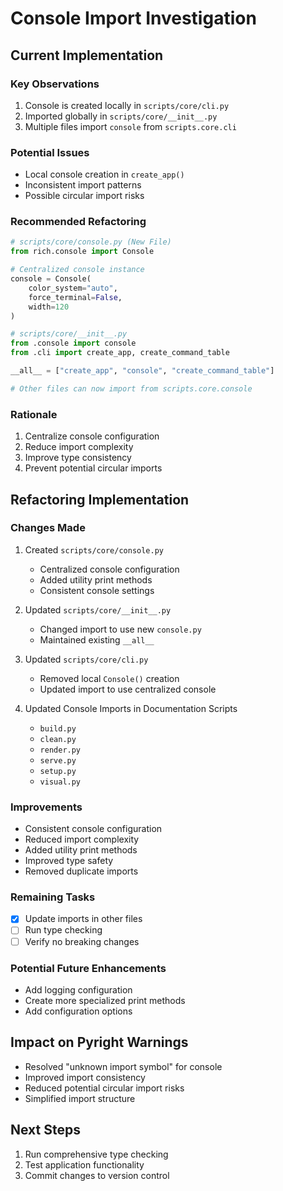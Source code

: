 # Console Import Investigation

## Current Implementation

### Key Observations
1. Console is created locally in `scripts/core/cli.py`
2. Imported globally in `scripts/core/__init__.py`
3. Multiple files import `console` from `scripts.core.cli`

### Potential Issues
- Local console creation in `create_app()`
- Inconsistent import patterns
- Possible circular import risks

### Recommended Refactoring
```python
# scripts/core/console.py (New File)
from rich.console import Console

# Centralized console instance
console = Console(
    color_system="auto",
    force_terminal=False,
    width=120
)

# scripts/core/__init__.py
from .console import console
from .cli import create_app, create_command_table

__all__ = ["create_app", "console", "create_command_table"]

# Other files can now import from scripts.core.console
```

### Rationale
1. Centralize console configuration
2. Reduce import complexity
3. Improve type consistency
4. Prevent potential circular imports

## Refactoring Implementation

### Changes Made
1. Created `scripts/core/console.py`
   - Centralized console configuration
   - Added utility print methods
   - Consistent console settings

2. Updated `scripts/core/__init__.py`
   - Changed import to use new `console.py`
   - Maintained existing `__all__`

3. Updated `scripts/core/cli.py`
   - Removed local `Console()` creation
   - Updated import to use centralized console

4. Updated Console Imports in Documentation Scripts
   - `build.py`
   - `clean.py`
   - `render.py`
   - `serve.py`
   - `setup.py`
   - `visual.py`

### Improvements
- Consistent console configuration
- Reduced import complexity
- Added utility print methods
- Improved type safety
- Removed duplicate imports

### Remaining Tasks
- [x] Update imports in other files
- [ ] Run type checking
- [ ] Verify no breaking changes

### Potential Future Enhancements
- Add logging configuration
- Create more specialized print methods
- Add configuration options

## Impact on Pyright Warnings
- Resolved "unknown import symbol" for console
- Improved import consistency
- Reduced potential circular import risks
- Simplified import structure

## Next Steps
1. Run comprehensive type checking
2. Test application functionality
3. Commit changes to version control
